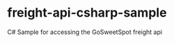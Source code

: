 freight-api-csharp-sample
=========================

C# Sample for accessing the GoSweetSpot freight api
